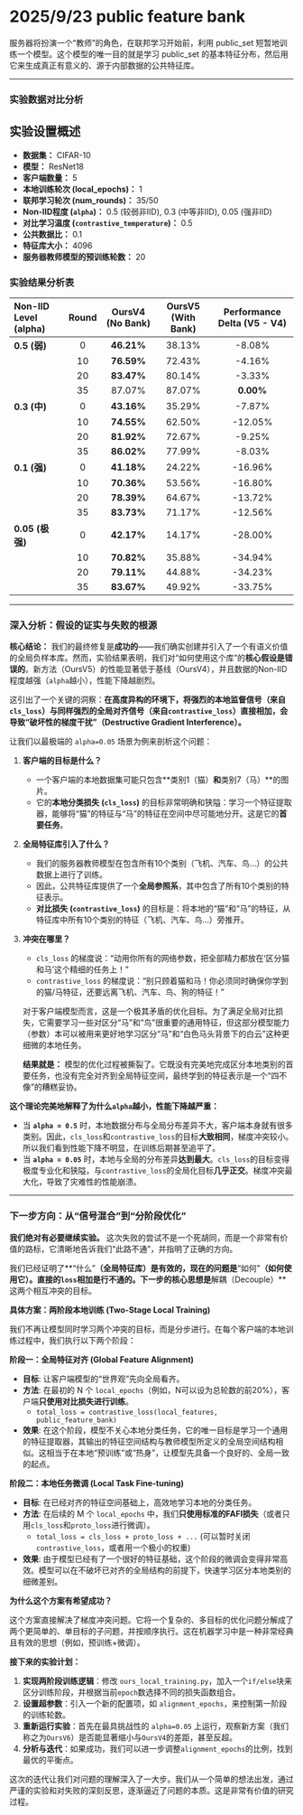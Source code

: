 # 2025/9/23 public feature bank

服务器将扮演一个“教师”的角色，在联邦学习开始前，利用 public_set 短暂地训练一个模型。这个模型的唯一目的就是学习 public_set 的基本特征分布，然后用它来生成真正有意义的、源于内部数据的公共特征库。

---

### 实验数据对比分析

## **实验设置概述**

*   **数据集：** CIFAR-10
*   **模型：** ResNet18
*   **客户端数量：** 5
*   **本地训练轮次 (local_epochs)：** 1
*   **联邦学习轮次 (num_rounds)：** 35/50
*   **Non-IID程度 (`alpha`)：** 0.5 (较弱非IID), 0.3 (中等非IID), 0.05 (强非IID)
*   **对比学习温度 (`contrastive_temperature`)：** 0.5
*   **公共数据比：** 0.1
*   **特征库大小：** 4096
*   **服务器教师模型的预训练轮数：** 20


### 实验结果分析表

| Non-IID Level (alpha) | Round | **OursV4** (No Bank) | **OursV5** (With Bank) | Performance Delta (V5 - V4) |
| :--- | :---: | :---: | :---: | :---: |
| **0.5 (弱)** | 0 | **46.21%** | 38.13% | -8.08% |
| | 10 | **76.59%** | 72.43% | -4.16% |
| | 20 | **83.47%** | 80.14% | -3.33% |
| | 35 | 87.07% | 87.07% | **0.00%** |
| **0.3 (中)** | 0 | **43.16%** | 35.29% | -7.87% |
| | 10 | **74.55%** | 62.50% | -12.05% |
| | 20 | **81.92%** | 72.67% | -9.25% |
| | 35 | **86.02%** | 77.99% | -8.03% |
| **0.1 (强)** | 0 | **41.18%** | 24.22% | -16.96% |
| | 10 | **70.36%** | 53.56% | -16.80% |
| | 20 | **78.39%** | 64.67% | -13.72% |
| | 35 | **83.73%** | 71.17% | -12.56% |
| **0.05 (极强)** | 0 | **42.17%** | 14.17% | -28.00% |
| | 10 | **70.82%** | 35.88% | -34.94% |
| | 20 | **79.11%** | 44.88% | -34.23% |
| | 35 | **83.67%** | 49.92% | -33.75% |

---

### 深入分析：假设的证实与失败的根源

**核心结论：** 我们的最终修复是**成功的**——我们确实创建并引入了一个有语义价值的全局负样本库。然而，实验结果表明，我们对“如何使用这个库”的**核心假设是错误的**。新方法（OursV5）的性能显著低于基线（OursV4），并且数据的Non-IID程度越强（`alpha`越小），性能下降越剧烈。

这引出了一个关键的洞察：**在高度异构的环境下，将强烈的本地监督信号（来自`cls_loss`）与同样强烈的全局对齐信号（来自`contrastive_loss`）直接相加，会导致“破坏性的梯度干扰”（Destructive Gradient Interference）。**

让我们以最极端的 `alpha=0.05` 场景为例来剖析这个问题：

1.  **客户端的目标是什么？**
    *   一个客户端的本地数据集可能只包含**类别1（猫）**和**类别7（马）**的图片。
    *   它的**本地分类损失 (`cls_loss`)** 的目标非常明确和狭隘：学习一个特征提取器，能够将“猫”的特征与“马”的特征在空间中尽可能地分开。这是它的**首要任务**。

2.  **全局特征库引入了什么？**
    *   我们的服务器教师模型在包含所有10个类别（飞机、汽车、鸟...）的公共数据上进行了训练。
    *   因此，公共特征库提供了一个**全局参照系**，其中包含了所有10个类别的特征表示。
    *   **对比损失 (`contrastive_loss`)** 的目标是：将本地的“猫”和“马”的特征，从特征库中所有10个类别的特征（飞机、汽车、鸟...）旁推开。

3.  **冲突在哪里？**
    *   `cls_loss` 的梯度说：“动用你所有的网络参数，把全部精力都放在‘区分猫和马’这个精细的任务上！”
    *   `contrastive_loss` 的梯度说：“别只顾着猫和马！你必须同时确保你学到的猫/马特征，还要远离飞机、汽车、鸟、狗的特征！”

    对于客户端模型而言，这是一个极其矛盾的优化目标。为了满足全局对比损失，它需要学习一些对区分“马”和“鸟”很重要的通用特征，但这部分模型能力（参数）本可以被用来更好地学习区分“马”和“白色马头背景下的白云”这种更细微的本地任务。

    **结果就是：** 模型的优化过程被撕裂了。它既没有完美地完成区分本地类别的首要任务，也没有完全对齐到全局特征空间，最终学到的特征表示是一个“四不像”的糟糕妥协。

**这个理论完美地解释了为什么`alpha`越小，性能下降越严重：**

*   当 **`alpha = 0.5`** 时，本地数据分布与全局分布差异不大，客户端本身就有很多类别。因此，`cls_loss`和`contrastive_loss`的目标**大致相同**，梯度冲突较小。所以我们看到性能下降不明显，在训练后期甚至追平了。
*   当 **`alpha = 0.05`** 时，本地与全局的分布差异**达到最大**。`cls_loss`的目标变得极度专业化和狭隘，与`contrastive_loss`的全局化目标**几乎正交**。梯度冲突最大化，导致了灾难性的性能崩溃。

---

### 下一步方向：从“信号混合”到“分阶段优化”

**我们绝对有必要继续实验。** 这次失败的尝试不是一个死胡同，而是一个非常有价值的路标，它清晰地告诉我们“此路不通”，并指明了正确的方向。

我们已经证明了**“什么”**（全局特征库）是有效的，现在的问题是**“如何”**（如何使用它）。直接的`loss`相加是行不通的。下一步的核心思想是**解耦（Decouple）** 这两个相互冲突的目标。

**具体方案：两阶段本地训练 (Two-Stage Local Training)**

我们不再让模型同时学习两个冲突的目标，而是分步进行。在每个客户端的本地训练过程中，我们执行以下两个阶段：

**阶段一：全局特征对齐 (Global Feature Alignment)**

*   **目标**: 让客户端模型的“世界观”先向全局看齐。
*   **方法**: 在最初的 N 个 `local_epochs`（例如，N可以设为总轮数的前20%），客户端**只使用对比损失进行训练**。
    *   `total_loss = contrastive_loss(local_features, public_feature_bank)`
*   **效果**: 在这个阶段，模型不关心本地分类任务，它的唯一目标是学习一个通用的特征提取器，其输出的特征空间结构与教师模型所定义的全局空间结构相似。这相当于在本地“预训练”或“热身”，让模型先具备一个良好的、全局一致的起点。

**阶段二：本地任务微调 (Local Task Fine-tuning)**

*   **目标**: 在已经对齐的特征空间基础上，高效地学习本地的分类任务。
*   **方法**: 在后续的 M 个 `local_epochs` 中，我们**只使用标准的FAFI损失**（或者只用`cls_loss`和`proto_loss`进行微调）。
    *   `total_loss = cls_loss + proto_loss + ...` (可以暂时关闭`contrastive_loss`，或者用一个极小的权重)
*   **效果**: 由于模型已经有了一个很好的特征基础，这个阶段的微调会变得非常高效。模型可以在不破坏已对齐的全局结构的前提下，快速学习区分本地类别的细微差别。

**为什么这个方案有希望成功？**

这个方案直接解决了梯度冲突问题。它将一个复杂的、多目标的优化问题分解成了两个更简单的、单目标的子问题，并按顺序执行。这在机器学习中是一种非常经典且有效的思想（例如，预训练+微调）。

**接下来的实验计划：**

1.  **实现两阶段训练逻辑**：修改 `ours_local_training.py`，加入一个`if/else`块来区分训练阶段，并根据当前`epoch`数选择不同的损失函数组合。
2.  **设置超参数**：引入一个新的配置项，如 `alignment_epochs`，来控制第一阶段的训练轮数。
3.  **重新运行实验**：首先在最具挑战性的 `alpha=0.05` 上运行，观察新方案（我们称之为`OursV6`）是否能显著缩小与`OursV4`的差距，甚至反超。
4.  **分析与迭代**：如果成功，我们可以进一步调整`alignment_epochs`的比例，找到最优的平衡点。

这次的迭代让我们对问题的理解深入了一大步。我们从一个简单的想法出发，通过严谨的实验和对失败的深刻反思，逐渐逼近了问题的本质。这是非常有价值的研究过程。
